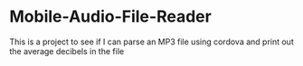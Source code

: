 # Mobile-Audio-File-Reader
This is a project to see if I can parse an MP3 file using cordova and print out the average decibels in the file
